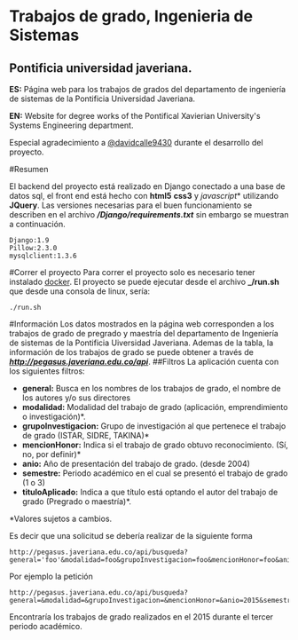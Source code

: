 # Trabajos de grado, Ingenieria de Sistemas
## Pontificia universidad javeriana.
**ES:** Página web para los trabajos de grados del departamento de ingeniería de sistemas de la Pontificia Universidad Javeriana.

**EN:** Website for degree works of the Pontifical Xavierian University's Systems Engineering department.

Especial agradecimiento a [@davidcalle9430](https://github.com/davidcalle9430) durante el desarrollo del proyecto. 

#Resumen

El backend del proyecto está realizado en Django conectado a una base de datos sql, el front end está hecho con **html5** **css3** y *javascript** utilizando **JQuery**. Las versiones necesarias para el buen funcionamiento se describen en el archivo **_/Django/requirements.txt_** sin embargo se muestran a continuación.

```
Django:1.9
Pillow:2.3.0
mysqlclient:1.3.6
```

#Correr el proyecto
Para correr el proyecto solo es necesario tener instalado [docker](https://docker.com). El proyecto se puede ejecutar desde el archivo **_/run.sh** que desde una consola de linux, sería:
```
./run.sh
```

#Información
Los datos mostrados en la página web corresponden a los trabajos de grado de pregrado y maestría del departamento de Ingeniería de sistemas de la Pontificia Uiversidad Javeriana. Ademas de la tabla, la información de los trabajos de grado se puede obtener a través de **_http://pegasus.javeriana.edu.co/api_**.
##Filtros
La aplicación cuenta con los siguientes filtros:
- **general:** Busca en los nombres de los trabajos de grado, el nombre de los autores y/o sus directores
- **modalidad:** Modalidad del trabajo de grado (aplicación, emprendimiento o investigación)*.
- **grupoInvestigacion:** Grupo de investigación al que pertenece el trabajo de grado (ISTAR, SIDRE, TAKINA)*
- **mencionHonor:** Indica si el trabajo de grado obtuvo reconocimiento. (Sí, no, por definir)*
- **anio:** Año de presentación del trabajo de grado. (desde 2004)
- **semestre:** Periodo académico en el cual se presentó el trabajo de grado (1 o 3)
- **tituloAplicado:** Indica a que título está optando el autor del trabajo de grado (Pregrado o maestría)*.

\*Valores sujetos a cambios.

Es decir que una solicitud se debería realizar de la siguiente forma
```
http://pegasus.javeriana.edu.co/api/busqueda?general='foo'&modalidad=foo&grupoInvestigacion=foo&mencionHonor=foo&anio=foo&semestre=foo&tituloAplicado=foo;
```

Por ejemplo la petición
```
http://pegasus.javeriana.edu.co/api/busqueda?general=&modalidad=&grupoInvestigacion=&mencionHonor=&anio=2015&semestre=3&tituloAplicado=
```
Encontraría los trabajos de grado realizados en el 2015 durante el tercer periodo académico.

